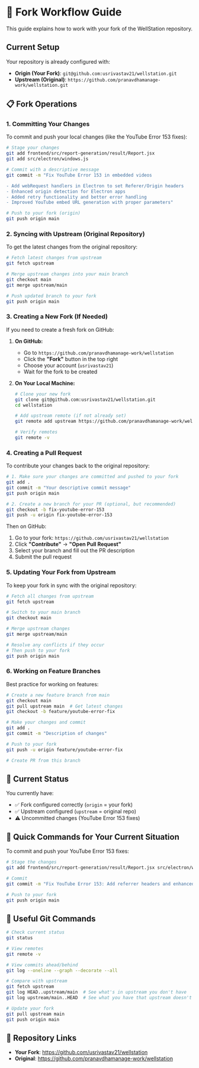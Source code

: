 # 🔀 Fork Workflow Guide

This guide explains how to work with your fork of the WellStation repository.

## Current Setup

Your repository is already configured with:
- **Origin (Your Fork)**: `git@github.com:usrivastav21/wellstation.git`
- **Upstream (Original)**: `https://github.com/pranavdhamanage-work/wellstation.git`

## 📋 Fork Operations

### 1. **Committing Your Changes**

To commit and push your local changes (like the YouTube Error 153 fixes):

```bash
# Stage your changes
git add frontend/src/report-generation/result/Report.jsx
git add src/electron/windows.js

# Commit with a descriptive message
git commit -m "Fix YouTube Error 153 in embedded videos

- Add webRequest handlers in Electron to set Referer/Origin headers
- Enhanced origin detection for Electron apps
- Added retry functionality and better error handling
- Improved YouTube embed URL generation with proper parameters"

# Push to your fork (origin)
git push origin main
```

### 2. **Syncing with Upstream (Original Repository)**

To get the latest changes from the original repository:

```bash
# Fetch latest changes from upstream
git fetch upstream

# Merge upstream changes into your main branch
git checkout main
git merge upstream/main

# Push updated branch to your fork
git push origin main
```

### 3. **Creating a New Fork (If Needed)**

If you need to create a fresh fork on GitHub:

1. **On GitHub:**
   - Go to `https://github.com/pranavdhamanage-work/wellstation`
   - Click the **"Fork"** button in the top right
   - Choose your account (`usrivastav21`)
   - Wait for the fork to be created

2. **On Your Local Machine:**
   ```bash
   # Clone your new fork
   git clone git@github.com:usrivastav21/wellstation.git
   cd wellstation
   
   # Add upstream remote (if not already set)
   git remote add upstream https://github.com/pranavdhamanage-work/wellstation.git
   
   # Verify remotes
   git remote -v
   ```

### 4. **Creating a Pull Request**

To contribute your changes back to the original repository:

```bash
# 1. Make sure your changes are committed and pushed to your fork
git add .
git commit -m "Your descriptive commit message"
git push origin main

# 2. Create a new branch for your PR (optional, but recommended)
git checkout -b fix-youtube-error-153
git push -u origin fix-youtube-error-153
```

Then on GitHub:
1. Go to your fork: `https://github.com/usrivastav21/wellstation`
2. Click **"Contribute"** → **"Open Pull Request"**
3. Select your branch and fill out the PR description
4. Submit the pull request

### 5. **Updating Your Fork from Upstream**

To keep your fork in sync with the original repository:

```bash
# Fetch all changes from upstream
git fetch upstream

# Switch to your main branch
git checkout main

# Merge upstream changes
git merge upstream/main

# Resolve any conflicts if they occur
# Then push to your fork
git push origin main
```

### 6. **Working on Feature Branches**

Best practice for working on features:

```bash
# Create a new feature branch from main
git checkout main
git pull upstream main  # Get latest changes
git checkout -b feature/youtube-error-fix

# Make your changes and commit
git add .
git commit -m "Description of changes"

# Push to your fork
git push -u origin feature/youtube-error-fix

# Create PR from this branch
```

## 🔧 Current Status

You currently have:
- ✅ Fork configured correctly (`origin` = your fork)
- ✅ Upstream configured (`upstream` = original repo)
- ⚠️ Uncommitted changes (YouTube Error 153 fixes)

## 🚀 Quick Commands for Your Current Situation

To commit and push your YouTube Error 153 fixes:

```bash
# Stage the changes
git add frontend/src/report-generation/result/Report.jsx src/electron/windows.js

# Commit
git commit -m "Fix YouTube Error 153: Add referrer headers and enhanced error handling"

# Push to your fork
git push origin main
```

## 📝 Useful Git Commands

```bash
# Check current status
git status

# View remotes
git remote -v

# View commits ahead/behind
git log --oneline --graph --decorate --all

# Compare with upstream
git fetch upstream
git log HEAD..upstream/main  # See what's in upstream you don't have
git log upstream/main..HEAD  # See what you have that upstream doesn't

# Update your fork
git pull upstream main
git push origin main
```

## 🔗 Repository Links

- **Your Fork**: https://github.com/usrivastav21/wellstation
- **Original**: https://github.com/pranavdhamanage-work/wellstation
